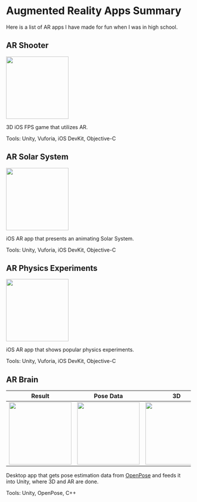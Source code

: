 # Augmented Reality Apps Summary

Here is a list of AR apps I have made for fun when I was in high school. 

## AR Shooter
<img src="https://github.com/mishig25/brainAR/raw/master/imgs/ar-shooter.gif" height="170">

3D iOS FPS game that utilizes AR.

Tools: Unity, Vuforia, iOS DevKit, Objective-C

## AR Solar System
<img src="https://github.com/mishig25/brainAR/raw/master/imgs/ar-planets.gif" height="170">

iOS AR app that presents an animating Solar System.

Tools: Unity, Vuforia, iOS DevKit, Objective-C

## AR Physics Experiments
<img src="https://github.com/mishig25/brainAR/raw/master/imgs/ar-exps.gif" height="170">

iOS AR app that shows popular physics experiments.

Tools: Unity, Vuforia, iOS DevKit, Objective-C

## AR Brain
Result             |  Pose Data | 3D
:-------------------------:|:-------------------------:|:-------------------------:
<img src="https://github.com/mishig25/brainAR/raw/master/imgs/result-min.gif" height="170">  |  <img src="https://github.com/mishig25/brainAR/raw/master/imgs/openpose_demo-min.gif" height="170"> | <img src="https://github.com/mishig25/brainAR/raw/master/imgs/brain_unity-min.gif" height="170">


Desktop app that gets pose estimation data from [OpenPose](https://github.com/CMU-Perceptual-Computing-Lab/openpose) and feeds it into Unity, where 3D and AR are done.

Tools: Unity, OpenPose, C++

